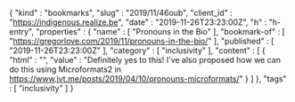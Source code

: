 {
  "kind" : "bookmarks",
  "slug" : "2019/11/46oub",
  "client_id" : "https://indigenous.realize.be",
  "date" : "2019-11-26T23:23:00Z",
  "h" : "h-entry",
  "properties" : {
    "name" : [ "Pronouns in the Bio" ],
    "bookmark-of" : [ "https://gregorlove.com/2019/11/pronouns-in-the-bio/" ],
    "published" : [ "2019-11-26T23:23:00Z" ],
    "category" : [ "inclusivity" ],
    "content" : [ {
      "html" : "",
      "value" : "Definitely yes to this! I've also proposed how we can do this using Microformats2 in https://www.jvt.me/posts/2019/04/10/pronouns-microformats/"
    } ]
  },
  "tags" : [ "inclusivity" ]
}
